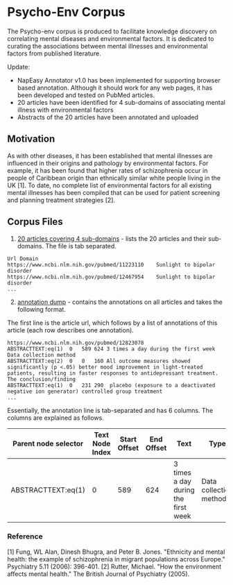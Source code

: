 # Psycho-Env Corpus 
The Psycho-env corpus is produced to facilitate knowledge discovery on correlating mental diseases and environmental factors. It is  dedicated to curating the associations between mental illnesses and environmental factors from published literature. 

Update:
* NapEasy Annotator v1.0 has been implemented for supporting browser based annotation. Although it should work for any
web pages, it has been developed and tested on PubMed articles.
* 20 articles have been identified for 4 sub-domains of associating mental illness with environmental factors
* Abstracts of the 20 articles have been annotated and uploaded


## Motivation
As with other diseases, it has been established that mental illnesses are influenced in their origins and pathology by environmental factors. For example, it has been found that higher rates of schizophrenia occur in people of Caribbean origin than ethnically similar white people living in the UK [1]. To date, no complete list of environmental factors for all existing mental illnesses has been compiled that can be used for patient screening and planning treatment strategies [2].

## Corpus Files
1. [20 articles covering 4 sub-domains](20_articles.tsv) - lists the 20 articles and their sub-domains.
The file is tab separated.
```
Url	Domain
https://www.ncbi.nlm.nih.gov/pubmed/11223110	Sunlight to bipolar disorder
https://www.ncbi.nlm.nih.gov/pubmed/12467954	Sunlight to bipolar disorder
...
```

2. [annotation dump](annotations_v1.0.tsv) - contains the annotations on all articles and takes the following format.

The first line is the article url, which follows by a list of annotations of this article (each row describes one annotation).
```csv
https://www.ncbi.nlm.nih.gov/pubmed/12823078
ABSTRACTTEXT:eq(1)	0	589	624	3 times a day during the first week	Data collection method
ABSTRACTTEXT:eq(2)	0	0	160	All outcome measures showed significantly (p <.05) better mood improvement in light-treated patients, resulting in faster responses to antidepressant treatment.	The conclusion/finding
ABSTRACTTEXT:eq(1)	0	231	290	 placebo (exposure to a deactivated negative ion generator)	controlled group treatment
...
```
Essentially, the annotation line is tab-separated and has 6 columns. The columns are explained as follows.

| Parent node selector | Text Node Index | Start Offset | End Offset | Text | Type |
| -------------------- | --------------- | ------------ | ---------- | ---- | ---- |
| ABSTRACTTEXT:eq(1) | 0 | 589 | 624 | 3 times a day during the first week | Data collection method |


### Reference
[1] Fung, WL Alan, Dinesh Bhugra, and Peter B. Jones. "Ethnicity and mental health: the example of schizophrenia in migrant populations across Europe." Psychiatry 5.11 (2006): 396-401.
[2] Rutter, Michael. "How the environment affects mental health."  The British Journal of Psychiatry 
(2005).

